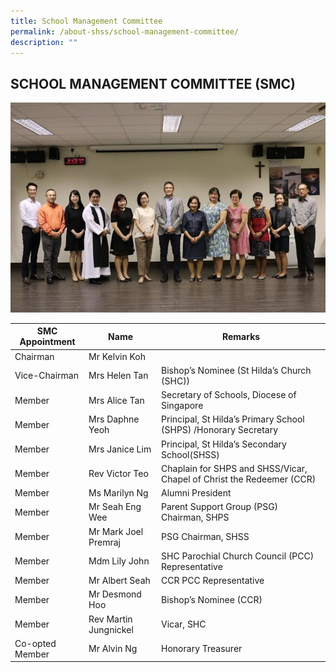```yaml
---
title: School Management Committee
permalink: /about-shss/school-management-committee/
description: ""
---
```

SCHOOL MANAGEMENT COMMITTEE (SMC)
---------------------------
![](/images/SMC.jpg)

| SMC Appointment | Name | Remarks |
| -------- | -------- | -------- |
| Chairman     | Mr Kelvin Koh     |      |
| Vice-Chairman    | Mrs Helen Tan     | Bishop’s Nominee (St Hilda’s Church (SHC))     |
| Member    | Mrs Alice Tan     | Secretary of Schools, Diocese of Singapore     |
| Member     | Mrs Daphne Yeoh     | Principal, St Hilda’s Primary School (SHPS) /Honorary Secretary     |
| Member    | Mrs Janice Lim     | Principal, St Hilda’s Secondary School(SHSS)    |
| Member     | Rev Victor Teo | Chaplain for SHPS and SHSS/Vicar, Chapel of Christ the Redeemer (CCR)     |
| Member     |Ms Marilyn Ng     | Alumni President     |
| Member     | Mr Seah Eng Wee  | Parent Support Group (PSG) Chairman, SHPS     |
| Member     | Mr Mark Joel Premraj     | PSG Chairman, SHSS     |
| Member     | Mdm Lily John     | SHC Parochial Church Council (PCC) Representative    |
| Member     | Mr Albert Seah     |CCR PCC Representative     |
| Member     | Mr Desmond Hoo     | Bishop’s Nominee (CCR)     |
| Member     | Rev Martin Jungnickel     | Vicar, SHC     |
| Co-opted Member     | Mr Alvin Ng   | Honorary Treasurer     |